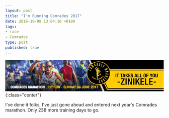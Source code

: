 ```yaml
---
layout: post
title: "I'm Running Comrades 2017"
date: 2016-10-08 13:04:10 +0100
tags:
- race
- Comrades
type: post
published: true
---
```


![Comrades 2017](/img/comrades-2017.jpg){:class="center"}

I've done it folks, I've just gone ahead and entered next year's Comrades marathon. Only 238 more training days to go.
